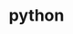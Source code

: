 ---
title: "python"
layout: cache
categories: [package, develop-2024-11-17]
meta: {"versions": ["3.10.14", "3.11.9", "3.12.5", "3.13.0", "3.8.13", "3.8.19", "3.9.19"], "compilers": ["apple-clang@=15.0.0", "cce@=15.0.1", "gcc@=10.2.1", "gcc@=10.3.0", "gcc@=11.1.0", "gcc@=11.4.0", "gcc@=12.3.0", "gcc@=12.4.0", "gcc@=13.2.0", "gcc@=7.3.1", "gcc@=7.5.0", "gcc@=9.4.0", "oneapi@=2024.1.0", "oneapi@=2024.2.1"], "oss": ["amzn2", "centos7", "rhel8", "sle_hpc15", "ubuntu18.04", "ubuntu20.04", "ubuntu22.04", "ubuntu24.04", "ventura"], "platforms": ["darwin", "linux"], "targets": ["aarch64", "neoverse_n1", "neoverse_v1", "neoverse_v2", "ppc64le", "x86_64_v3", "x86_64_v4", "zen4"], "stacks": ["aws-isc", "aws-isc-aarch64", "aws-pcluster-neoverse_v1", "aws-pcluster-x86_64_v4", "build_systems", "data-vis-sdk", "developer-tools-darwin", "developer-tools-manylinux2014", "e4s", "e4s-cray-rhel", "e4s-cray-sles", "e4s-neoverse-v2", "e4s-neoverse_v1", "e4s-oneapi", "e4s-power", "e4s-rocm-external", "ml-darwin-aarch64-mps", "ml-linux-aarch64-cpu", "ml-linux-aarch64-cuda", "ml-linux-x86_64-cpu", "ml-linux-x86_64-cuda", "ml-linux-x86_64-rocm", "radiuss", "radiuss-aws", "radiuss-aws-aarch64", "root", "tutorial"], "num_specs": 59, "num_specs_by_stack": {"developer-tools-darwin": 1, "root": 59, "ml-darwin-aarch64-mps": 3, "aws-isc-aarch64": 4, "radiuss-aws-aarch64": 2, "aws-pcluster-neoverse_v1": 2, "aws-pcluster-x86_64_v4": 4, "aws-isc": 2, "radiuss-aws": 1, "developer-tools-manylinux2014": 1, "e4s-cray-rhel": 2, "e4s-cray-sles": 1, "build_systems": 1, "radiuss": 3, "e4s-power": 4, "data-vis-sdk": 2, "e4s-neoverse_v1": 5, "e4s-neoverse-v2": 3, "tutorial": 4, "e4s-rocm-external": 2, "e4s": 7, "e4s-oneapi": 5, "ml-linux-aarch64-cpu": 3, "ml-linux-aarch64-cuda": 3, "ml-linux-x86_64-rocm": 3, "ml-linux-x86_64-cuda": 3, "ml-linux-x86_64-cpu": 3}}
spec_details: [{"hash": "md6muw257xnhwkshmsid6b4wfkb4qeqk", "compiler": "apple-clang@=15.0.0", "versions": ["3.11.9"], "os": "ventura", "platform": "darwin", "target": "aarch64", "variants": ["build_system=generic", "+bz2", "+crypt", "+ctypes", "+dbm", "~debug", "+libxml2", "+lzma", "~nis", "~optimizations", "patches=13fa8bf,b0615b2,ebdca64,f2fd060", "+pic", "+pyexpat", "+pythoncmd", "+readline", "+shared", "+sqlite3", "+ssl", "~tkinter", "+uuid", "+zlib"], "stacks": ["developer-tools-darwin", "root", "ml-darwin-aarch64-mps"], "size": "-", "tarball": "https://binaries.spack.io/develop-2024-11-17/build_cache/darwin-ventura-aarch64/apple-clang-15.0.0/python-3.11.9/darwin-ventura-aarch64-apple-clang-15.0.0-python-3.11.9-md6muw257xnhwkshmsid6b4wfkb4qeqk.spack"}, {"hash": "6xx3n4ho543nsi4rsfregdl7avcxiakv", "compiler": "apple-clang@=15.0.0", "versions": ["3.10.14"], "os": "ventura", "platform": "darwin", "target": "aarch64", "variants": ["build_system=generic", "+bz2", "+crypt", "+ctypes", "+dbm", "~debug", "+libxml2", "+lzma", "~nis", "~optimizations", "patches=0d98e93,7d40923,ebdca64,f2fd060", "+pic", "+pyexpat", "+pythoncmd", "+readline", "+shared", "+sqlite3", "+ssl", "~tkinter", "+uuid", "+zlib"], "stacks": ["root", "ml-darwin-aarch64-mps"], "size": "-", "tarball": "https://binaries.spack.io/develop-2024-11-17/build_cache/darwin-ventura-aarch64/apple-clang-15.0.0/python-3.10.14/darwin-ventura-aarch64-apple-clang-15.0.0-python-3.10.14-6xx3n4ho543nsi4rsfregdl7avcxiakv.spack"}, {"hash": "mezqbntg7tfitvzfiacspll7hp55etao", "compiler": "apple-clang@=15.0.0", "versions": ["3.13.0"], "os": "ventura", "platform": "darwin", "target": "aarch64", "variants": ["build_system=generic", "+bz2", "+ctypes", "+dbm", "~debug", "+libxml2", "+lzma", "~nis", "~optimizations", "+pic", "+pyexpat", "+pythoncmd", "+readline", "+shared", "+sqlite3", "+ssl", "~tkinter", "+uuid", "+zlib"], "stacks": ["root", "ml-darwin-aarch64-mps"], "size": "-", "tarball": "https://binaries.spack.io/develop-2024-11-17/build_cache/darwin-ventura-aarch64/apple-clang-15.0.0/python-3.13.0/darwin-ventura-aarch64-apple-clang-15.0.0-python-3.13.0-mezqbntg7tfitvzfiacspll7hp55etao.spack"}, {"hash": "lfcjn6dbqvf2we5szq7pgmc7lt3gm7g3", "compiler": "gcc@=7.3.1", "versions": ["3.13.0"], "os": "amzn2", "platform": "linux", "target": "aarch64", "variants": ["build_system=generic", "+bz2", "+ctypes", "+dbm", "~debug", "+libxml2", "+lzma", "~nis", "~optimizations", "+pic", "+pyexpat", "+pythoncmd", "+readline", "+shared", "+sqlite3", "+ssl", "~tkinter", "+uuid", "+zlib"], "stacks": ["root", "aws-isc-aarch64"], "size": "-", "tarball": "https://binaries.spack.io/develop-2024-11-17/build_cache/linux-amzn2-aarch64/gcc-7.3.1/python-3.13.0/linux-amzn2-aarch64-gcc-7.3.1-python-3.13.0-lfcjn6dbqvf2we5szq7pgmc7lt3gm7g3.spack"}, {"hash": "ke6t7jfxfrhm3eugjecw2ayf3bielldj", "compiler": "gcc@=7.3.1", "versions": ["3.11.9"], "os": "amzn2", "platform": "linux", "target": "aarch64", "variants": ["build_system=generic", "+bz2", "+crypt", "+ctypes", "+dbm", "~debug", "+libxml2", "+lzma", "~nis", "~optimizations", "patches=13fa8bf,b0615b2,ebdca64,f2fd060", "+pic", "+pyexpat", "+pythoncmd", "+readline", "+shared", "+sqlite3", "+ssl", "~tkinter", "+uuid", "+zlib"], "stacks": ["root", "aws-isc-aarch64"], "size": "-", "tarball": "https://binaries.spack.io/develop-2024-11-17/build_cache/linux-amzn2-aarch64/gcc-7.3.1/python-3.11.9/linux-amzn2-aarch64-gcc-7.3.1-python-3.11.9-ke6t7jfxfrhm3eugjecw2ayf3bielldj.spack"}, {"hash": "uhazakbs2oerbijsjwdi6w56cjzbhcfw", "compiler": "gcc@=7.3.1", "versions": ["3.13.0"], "os": "amzn2", "platform": "linux", "target": "aarch64", "variants": ["build_system=generic", "+bz2", "+ctypes", "+dbm", "~debug", "+libxml2", "+lzma", "~nis", "~optimizations", "+pic", "+pyexpat", "+pythoncmd", "+readline", "+shared", "+sqlite3", "+ssl", "~tkinter", "+uuid", "+zlib"], "stacks": ["radiuss-aws-aarch64", "root"], "size": "-", "tarball": "https://binaries.spack.io/develop-2024-11-17/build_cache/linux-amzn2-aarch64/gcc-7.3.1/python-3.13.0/linux-amzn2-aarch64-gcc-7.3.1-python-3.13.0-uhazakbs2oerbijsjwdi6w56cjzbhcfw.spack"}, {"hash": "btwxi7eaemvodq4likawxixxkrq3yvyg", "compiler": "gcc@=12.4.0", "versions": ["3.13.0"], "os": "amzn2", "platform": "linux", "target": "neoverse_n1", "variants": ["build_system=generic", "+bz2", "+ctypes", "+dbm", "~debug", "+libxml2", "+lzma", "~nis", "~optimizations", "+pic", "+pyexpat", "+pythoncmd", "+readline", "+shared", "+sqlite3", "+ssl", "~tkinter", "+uuid", "+zlib"], "stacks": ["aws-pcluster-neoverse_v1", "root"], "size": "-", "tarball": "https://binaries.spack.io/develop-2024-11-17/build_cache/linux-amzn2-neoverse_n1/gcc-12.4.0/python-3.13.0/linux-amzn2-neoverse_n1-gcc-12.4.0-python-3.13.0-btwxi7eaemvodq4likawxixxkrq3yvyg.spack"}, {"hash": "uflmtzxv2ipufk6twp34mg7k4iknvum3", "compiler": "gcc@=7.3.1", "versions": ["3.13.0"], "os": "amzn2", "platform": "linux", "target": "neoverse_n1", "variants": ["build_system=generic", "+bz2", "+ctypes", "+dbm", "~debug", "+libxml2", "+lzma", "~nis", "~optimizations", "+pic", "+pyexpat", "+pythoncmd", "+readline", "+shared", "+sqlite3", "+ssl", "~tkinter", "+uuid", "+zlib"], "stacks": ["root", "aws-isc-aarch64"], "size": "-", "tarball": "https://binaries.spack.io/develop-2024-11-17/build_cache/linux-amzn2-neoverse_n1/gcc-7.3.1/python-3.13.0/linux-amzn2-neoverse_n1-gcc-7.3.1-python-3.13.0-uflmtzxv2ipufk6twp34mg7k4iknvum3.spack"}, {"hash": "2afq7apt3tk2p7m5brx3w77rcilib3iw", "compiler": "gcc@=7.3.1", "versions": ["3.11.9"], "os": "amzn2", "platform": "linux", "target": "neoverse_n1", "variants": ["build_system=generic", "+bz2", "+crypt", "+ctypes", "+dbm", "~debug", "+libxml2", "+lzma", "~nis", "~optimizations", "patches=13fa8bf,b0615b2,ebdca64,f2fd060", "+pic", "+pyexpat", "+pythoncmd", "+readline", "+shared", "+sqlite3", "+ssl", "~tkinter", "+uuid", "+zlib"], "stacks": ["root", "aws-isc-aarch64"], "size": "-", "tarball": "https://binaries.spack.io/develop-2024-11-17/build_cache/linux-amzn2-neoverse_n1/gcc-7.3.1/python-3.11.9/linux-amzn2-neoverse_n1-gcc-7.3.1-python-3.11.9-2afq7apt3tk2p7m5brx3w77rcilib3iw.spack"}, {"hash": "du2obtnqxzj3jkka63xt3c2onexdau3j", "compiler": "gcc@=7.3.1", "versions": ["3.13.0"], "os": "amzn2", "platform": "linux", "target": "neoverse_n1", "variants": ["build_system=generic", "+bz2", "+ctypes", "+dbm", "~debug", "+libxml2", "+lzma", "~nis", "~optimizations", "+pic", "+pyexpat", "+pythoncmd", "+readline", "+shared", "+sqlite3", "+ssl", "~tkinter", "+uuid", "+zlib"], "stacks": ["radiuss-aws-aarch64", "root"], "size": "-", "tarball": "https://binaries.spack.io/develop-2024-11-17/build_cache/linux-amzn2-neoverse_n1/gcc-7.3.1/python-3.13.0/linux-amzn2-neoverse_n1-gcc-7.3.1-python-3.13.0-du2obtnqxzj3jkka63xt3c2onexdau3j.spack"}, {"hash": "az52qayjrhowifu2fejtbnelj77acpsm", "compiler": "gcc@=12.4.0", "versions": ["3.13.0"], "os": "amzn2", "platform": "linux", "target": "neoverse_v1", "variants": ["build_system=generic", "+bz2", "+ctypes", "+dbm", "~debug", "+libxml2", "+lzma", "~nis", "~optimizations", "+pic", "+pyexpat", "+pythoncmd", "+readline", "+shared", "+sqlite3", "+ssl", "~tkinter", "+uuid", "+zlib"], "stacks": ["aws-pcluster-neoverse_v1", "root"], "size": "-", "tarball": "https://binaries.spack.io/develop-2024-11-17/build_cache/linux-amzn2-neoverse_v1/gcc-12.4.0/python-3.13.0/linux-amzn2-neoverse_v1-gcc-12.4.0-python-3.13.0-az52qayjrhowifu2fejtbnelj77acpsm.spack"}, {"hash": "p3tafiovgugphz6m3fa57ux6msfrdrmf", "compiler": "gcc@=12.4.0", "versions": ["3.13.0"], "os": "amzn2", "platform": "linux", "target": "x86_64_v3", "variants": ["build_system=generic", "+bz2", "+ctypes", "+dbm", "~debug", "+libxml2", "+lzma", "~nis", "~optimizations", "+pic", "+pyexpat", "+pythoncmd", "+readline", "+shared", "+sqlite3", "+ssl", "~tkinter", "+uuid", "+zlib"], "stacks": ["aws-pcluster-x86_64_v4", "root"], "size": "-", "tarball": "https://binaries.spack.io/develop-2024-11-17/build_cache/linux-amzn2-x86_64_v3/gcc-12.4.0/python-3.13.0/linux-amzn2-x86_64_v3-gcc-12.4.0-python-3.13.0-p3tafiovgugphz6m3fa57ux6msfrdrmf.spack"}, {"hash": "xlgm5egxpds56cvfgl66rib5lxv2bebs", "compiler": "gcc@=7.3.1", "versions": ["3.13.0"], "os": "amzn2", "platform": "linux", "target": "x86_64_v3", "variants": ["build_system=generic", "+bz2", "+ctypes", "+dbm", "~debug", "+libxml2", "+lzma", "~nis", "~optimizations", "+pic", "+pyexpat", "+pythoncmd", "+readline", "+shared", "+sqlite3", "+ssl", "~tkinter", "+uuid", "+zlib"], "stacks": ["aws-isc", "root"], "size": "-", "tarball": "https://binaries.spack.io/develop-2024-11-17/build_cache/linux-amzn2-x86_64_v3/gcc-7.3.1/python-3.13.0/linux-amzn2-x86_64_v3-gcc-7.3.1-python-3.13.0-xlgm5egxpds56cvfgl66rib5lxv2bebs.spack"}, {"hash": "4fz7amipcl7r3jhg6ea2uqrwdwhra6vw", "compiler": "gcc@=7.3.1", "versions": ["3.11.9"], "os": "amzn2", "platform": "linux", "target": "x86_64_v3", "variants": ["build_system=generic", "+bz2", "+crypt", "+ctypes", "+dbm", "~debug", "+libxml2", "+lzma", "~nis", "~optimizations", "patches=13fa8bf,b0615b2,ebdca64,f2fd060", "+pic", "+pyexpat", "+pythoncmd", "+readline", "+shared", "+sqlite3", "+ssl", "~tkinter", "+uuid", "+zlib"], "stacks": ["aws-isc", "root"], "size": "-", "tarball": "https://binaries.spack.io/develop-2024-11-17/build_cache/linux-amzn2-x86_64_v3/gcc-7.3.1/python-3.11.9/linux-amzn2-x86_64_v3-gcc-7.3.1-python-3.11.9-4fz7amipcl7r3jhg6ea2uqrwdwhra6vw.spack"}, {"hash": "simj7ogbnd43alvvne4xsg7c65z3rtwo", "compiler": "gcc@=7.3.1", "versions": ["3.13.0"], "os": "amzn2", "platform": "linux", "target": "x86_64_v3", "variants": ["build_system=generic", "+bz2", "+ctypes", "+dbm", "~debug", "+libxml2", "+lzma", "~nis", "~optimizations", "+pic", "+pyexpat", "+pythoncmd", "+readline", "+shared", "+sqlite3", "+ssl", "~tkinter", "+uuid", "+zlib"], "stacks": ["radiuss-aws", "root"], "size": "-", "tarball": "https://binaries.spack.io/develop-2024-11-17/build_cache/linux-amzn2-x86_64_v3/gcc-7.3.1/python-3.13.0/linux-amzn2-x86_64_v3-gcc-7.3.1-python-3.13.0-simj7ogbnd43alvvne4xsg7c65z3rtwo.spack"}, {"hash": "znjar4z2or575m2ikfrpjxc6ujyliy2m", "compiler": "oneapi@=2024.1.0", "versions": ["3.13.0"], "os": "amzn2", "platform": "linux", "target": "x86_64_v3", "variants": ["build_system=generic", "+bz2", "+ctypes", "+dbm", "~debug", "+libxml2", "+lzma", "~nis", "~optimizations", "+pic", "+pyexpat", "+pythoncmd", "+readline", "+shared", "+sqlite3", "+ssl", "~tkinter", "+uuid", "+zlib"], "stacks": ["aws-pcluster-x86_64_v4", "root"], "size": "-", "tarball": "https://binaries.spack.io/develop-2024-11-17/build_cache/linux-amzn2-x86_64_v3/oneapi-2024.1.0/python-3.13.0/linux-amzn2-x86_64_v3-oneapi-2024.1.0-python-3.13.0-znjar4z2or575m2ikfrpjxc6ujyliy2m.spack"}, {"hash": "flppbltiec65gpf2ouunflloiyptweku", "compiler": "gcc@=12.4.0", "versions": ["3.13.0"], "os": "amzn2", "platform": "linux", "target": "x86_64_v4", "variants": ["build_system=generic", "+bz2", "+ctypes", "+dbm", "~debug", "+libxml2", "+lzma", "~nis", "~optimizations", "+pic", "+pyexpat", "+pythoncmd", "+readline", "+shared", "+sqlite3", "+ssl", "~tkinter", "+uuid", "+zlib"], "stacks": ["aws-pcluster-x86_64_v4", "root"], "size": "-", "tarball": "https://binaries.spack.io/develop-2024-11-17/build_cache/linux-amzn2-x86_64_v4/gcc-12.4.0/python-3.13.0/linux-amzn2-x86_64_v4-gcc-12.4.0-python-3.13.0-flppbltiec65gpf2ouunflloiyptweku.spack"}, {"hash": "3amrpyo6gw2wigk6y6vg5zqge7nskvzc", "compiler": "oneapi@=2024.1.0", "versions": ["3.13.0"], "os": "amzn2", "platform": "linux", "target": "x86_64_v4", "variants": ["build_system=generic", "+bz2", "+ctypes", "+dbm", "~debug", "+libxml2", "+lzma", "~nis", "~optimizations", "+pic", "+pyexpat", "+pythoncmd", "+readline", "+shared", "+sqlite3", "+ssl", "~tkinter", "+uuid", "+zlib"], "stacks": ["aws-pcluster-x86_64_v4", "root"], "size": "-", "tarball": "https://binaries.spack.io/develop-2024-11-17/build_cache/linux-amzn2-x86_64_v4/oneapi-2024.1.0/python-3.13.0/linux-amzn2-x86_64_v4-oneapi-2024.1.0-python-3.13.0-3amrpyo6gw2wigk6y6vg5zqge7nskvzc.spack"}, {"hash": "pqsbcl5grm3kdvgwiq6msrk2lzneeid4", "compiler": "gcc@=10.2.1", "versions": ["3.11.9"], "os": "centos7", "platform": "linux", "target": "x86_64_v3", "variants": ["build_system=generic", "+bz2", "+crypt", "+ctypes", "+dbm", "~debug", "+libxml2", "+lzma", "~nis", "~optimizations", "patches=13fa8bf,b0615b2,ebdca64,f2fd060", "+pic", "+pyexpat", "+pythoncmd", "+readline", "+shared", "+sqlite3", "+ssl", "~tkinter", "+uuid", "+zlib"], "stacks": ["root", "developer-tools-manylinux2014"], "size": "-", "tarball": "https://binaries.spack.io/develop-2024-11-17/build_cache/linux-centos7-x86_64_v3/gcc-10.2.1/python-3.11.9/linux-centos7-x86_64_v3-gcc-10.2.1-python-3.11.9-pqsbcl5grm3kdvgwiq6msrk2lzneeid4.spack"}, {"hash": "pg54r2viwx7igjhicaklxbofbhvgtdeg", "compiler": "cce@=15.0.1", "versions": ["3.8.13"], "os": "rhel8", "platform": "linux", "target": "zen4", "variants": ["build_system=generic", "+bz2", "+crypt", "+ctypes", "+dbm", "~debug", "+libxml2", "+lzma", "~nis", "~optimizations", "patches=0d98e93,4c24573,ebdca64,f2fd060", "+pic", "+pyexpat", "+pythoncmd", "+readline", "+shared", "+sqlite3", "+ssl", "~tkinter", "+uuid", "+zlib"], "stacks": ["e4s-cray-rhel", "root"], "size": "-", "tarball": "https://binaries.spack.io/develop-2024-11-17/build_cache/linux-rhel8-zen4/cce-15.0.1/python-3.8.13/linux-rhel8-zen4-cce-15.0.1-python-3.8.13-pg54r2viwx7igjhicaklxbofbhvgtdeg.spack"}, {"hash": "jkrry2wuledxvjuphowmuqsjffakm63y", "compiler": "cce@=15.0.1", "versions": ["3.11.9"], "os": "rhel8", "platform": "linux", "target": "zen4", "variants": ["build_system=generic", "+bz2", "+crypt", "+ctypes", "+dbm", "~debug", "+libxml2", "+lzma", "~nis", "~optimizations", "patches=13fa8bf,b0615b2,ebdca64,f2fd060", "+pic", "+pyexpat", "+pythoncmd", "+readline", "+shared", "+sqlite3", "+ssl", "~tkinter", "+uuid", "+zlib"], "stacks": ["e4s-cray-rhel", "root"], "size": "-", "tarball": "https://binaries.spack.io/develop-2024-11-17/build_cache/linux-rhel8-zen4/cce-15.0.1/python-3.11.9/linux-rhel8-zen4-cce-15.0.1-python-3.11.9-jkrry2wuledxvjuphowmuqsjffakm63y.spack"}, {"hash": "b3v7ih43gxtskacnb2ijil2roaitxixj", "compiler": "gcc@=10.3.0", "versions": ["3.8.13"], "os": "sle_hpc15", "platform": "linux", "target": "x86_64_v4", "variants": ["build_system=generic", "+bz2", "+crypt", "+ctypes", "+dbm", "~debug", "+libxml2", "+lzma", "~nis", "~optimizations", "patches=0d98e93,4c24573,ebdca64,f2fd060", "+pic", "+pyexpat", "+pythoncmd", "+readline", "+shared", "+sqlite3", "+ssl", "~tkinter", "+uuid", "+zlib"], "stacks": ["root", "e4s-cray-sles"], "size": "-", "tarball": "https://binaries.spack.io/develop-2024-11-17/build_cache/linux-sle_hpc15-x86_64_v4/gcc-10.3.0/python-3.8.13/linux-sle_hpc15-x86_64_v4-gcc-10.3.0-python-3.8.13-b3v7ih43gxtskacnb2ijil2roaitxixj.spack"}, {"hash": "wo2jxaszsbdbghx63tdsgqgjlhimirdi", "compiler": "gcc@=7.5.0", "versions": ["3.13.0"], "os": "ubuntu18.04", "platform": "linux", "target": "x86_64_v3", "variants": ["build_system=generic", "+bz2", "+ctypes", "+dbm", "~debug", "+libxml2", "+lzma", "~nis", "~optimizations", "+pic", "+pyexpat", "+pythoncmd", "+readline", "+shared", "+sqlite3", "+ssl", "~tkinter", "+uuid", "+zlib"], "stacks": ["build_systems", "root", "radiuss"], "size": "-", "tarball": "https://binaries.spack.io/develop-2024-11-17/build_cache/linux-ubuntu18.04-x86_64_v3/gcc-7.5.0/python-3.13.0/linux-ubuntu18.04-x86_64_v3-gcc-7.5.0-python-3.13.0-wo2jxaszsbdbghx63tdsgqgjlhimirdi.spack"}, {"hash": "tb6xwcgiom73ntwsj5by7vn7bdgzhxnl", "compiler": "gcc@=7.5.0", "versions": ["3.13.0"], "os": "ubuntu18.04", "platform": "linux", "target": "x86_64_v3", "variants": ["build_system=generic", "+bz2", "+ctypes", "+dbm", "~debug", "+libxml2", "+lzma", "~nis", "~optimizations", "+pic", "+pyexpat", "+pythoncmd", "+readline", "+shared", "+sqlite3", "+ssl", "~tkinter", "+uuid", "+zlib"], "stacks": ["root", "radiuss"], "size": "-", "tarball": "https://binaries.spack.io/develop-2024-11-17/build_cache/linux-ubuntu18.04-x86_64_v3/gcc-7.5.0/python-3.13.0/linux-ubuntu18.04-x86_64_v3-gcc-7.5.0-python-3.13.0-tb6xwcgiom73ntwsj5by7vn7bdgzhxnl.spack"}, {"hash": "cahjizovolccv2qjh6ja7qf7ivitzg24", "compiler": "gcc@=7.5.0", "versions": ["3.11.9"], "os": "ubuntu18.04", "platform": "linux", "target": "x86_64_v3", "variants": ["build_system=generic", "+bz2", "+crypt", "+ctypes", "+dbm", "~debug", "+libxml2", "+lzma", "~nis", "~optimizations", "patches=13fa8bf,b0615b2,ebdca64,f2fd060", "+pic", "+pyexpat", "+pythoncmd", "+readline", "+shared", "+sqlite3", "+ssl", "~tkinter", "+uuid", "+zlib"], "stacks": ["root", "radiuss"], "size": "-", "tarball": "https://binaries.spack.io/develop-2024-11-17/build_cache/linux-ubuntu18.04-x86_64_v3/gcc-7.5.0/python-3.11.9/linux-ubuntu18.04-x86_64_v3-gcc-7.5.0-python-3.11.9-cahjizovolccv2qjh6ja7qf7ivitzg24.spack"}, {"hash": "y2p6fgycrrdn3bcnfpvl5xslwmqjbllp", "compiler": "gcc@=9.4.0", "versions": ["3.13.0"], "os": "ubuntu20.04", "platform": "linux", "target": "ppc64le", "variants": ["build_system=generic", "+bz2", "+ctypes", "+dbm", "~debug", "+libxml2", "+lzma", "~nis", "~optimizations", "+pic", "+pyexpat", "+pythoncmd", "+readline", "+shared", "+sqlite3", "+ssl", "~tkinter", "+uuid", "+zlib"], "stacks": ["e4s-power", "root"], "size": "-", "tarball": "https://binaries.spack.io/develop-2024-11-17/build_cache/linux-ubuntu20.04-ppc64le/gcc-9.4.0/python-3.13.0/linux-ubuntu20.04-ppc64le-gcc-9.4.0-python-3.13.0-y2p6fgycrrdn3bcnfpvl5xslwmqjbllp.spack"}, {"hash": "6ogdl3bpjy26uminsm5ridggugjiqjyg", "compiler": "gcc@=9.4.0", "versions": ["3.11.9"], "os": "ubuntu20.04", "platform": "linux", "target": "ppc64le", "variants": ["build_system=generic", "+bz2", "+crypt", "+ctypes", "+dbm", "~debug", "+libxml2", "+lzma", "~nis", "~optimizations", "patches=13fa8bf,b0615b2,ebdca64,f2fd060", "+pic", "+pyexpat", "+pythoncmd", "+readline", "+shared", "+sqlite3", "+ssl", "~tkinter", "+uuid", "+zlib"], "stacks": ["e4s-power", "root"], "size": "-", "tarball": "https://binaries.spack.io/develop-2024-11-17/build_cache/linux-ubuntu20.04-ppc64le/gcc-9.4.0/python-3.11.9/linux-ubuntu20.04-ppc64le-gcc-9.4.0-python-3.11.9-6ogdl3bpjy26uminsm5ridggugjiqjyg.spack"}, {"hash": "46negh346ahzjpy2xb6keh3h7sapzcqn", "compiler": "gcc@=9.4.0", "versions": ["3.12.5"], "os": "ubuntu20.04", "platform": "linux", "target": "ppc64le", "variants": ["build_system=generic", "+bz2", "+crypt", "+ctypes", "+dbm", "~debug", "+libxml2", "+lzma", "~nis", "~optimizations", "+pic", "+pyexpat", "+pythoncmd", "+readline", "+shared", "+sqlite3", "+ssl", "~tkinter", "+uuid", "+zlib"], "stacks": ["e4s-power", "root"], "size": "-", "tarball": "https://binaries.spack.io/develop-2024-11-17/build_cache/linux-ubuntu20.04-ppc64le/gcc-9.4.0/python-3.12.5/linux-ubuntu20.04-ppc64le-gcc-9.4.0-python-3.12.5-46negh346ahzjpy2xb6keh3h7sapzcqn.spack"}, {"hash": "wi5aatz77stjlbujbisbvexeiyftp5bn", "compiler": "gcc@=9.4.0", "versions": ["3.13.0"], "os": "ubuntu20.04", "platform": "linux", "target": "ppc64le", "variants": ["build_system=generic", "+bz2", "+ctypes", "+dbm", "~debug", "+libxml2", "+lzma", "~nis", "~optimizations", "+pic", "+pyexpat", "+pythoncmd", "+readline", "+shared", "+sqlite3", "+ssl", "~tkinter", "+uuid", "+zlib"], "stacks": ["e4s-power", "root"], "size": "-", "tarball": "https://binaries.spack.io/develop-2024-11-17/build_cache/linux-ubuntu20.04-ppc64le/gcc-9.4.0/python-3.13.0/linux-ubuntu20.04-ppc64le-gcc-9.4.0-python-3.13.0-wi5aatz77stjlbujbisbvexeiyftp5bn.spack"}, {"hash": "x5cfucx5he5yvji2yoftklkadzkwdxjh", "compiler": "gcc@=11.1.0", "versions": ["3.11.9"], "os": "ubuntu20.04", "platform": "linux", "target": "x86_64_v3", "variants": ["build_system=generic", "+bz2", "+crypt", "+ctypes", "+dbm", "~debug", "+libxml2", "+lzma", "~nis", "~optimizations", "patches=13fa8bf,b0615b2,ebdca64,f2fd060", "+pic", "+pyexpat", "+pythoncmd", "+readline", "+shared", "+sqlite3", "+ssl", "~tkinter", "+uuid", "+zlib"], "stacks": ["data-vis-sdk", "root"], "size": "-", "tarball": "https://binaries.spack.io/develop-2024-11-17/build_cache/linux-ubuntu20.04-x86_64_v3/gcc-11.1.0/python-3.11.9/linux-ubuntu20.04-x86_64_v3-gcc-11.1.0-python-3.11.9-x5cfucx5he5yvji2yoftklkadzkwdxjh.spack"}, {"hash": "ki2amku77spx2xl2hozpxefnotjrxyof", "compiler": "gcc@=11.1.0", "versions": ["3.8.19"], "os": "ubuntu20.04", "platform": "linux", "target": "x86_64_v3", "variants": ["build_system=generic", "+bz2", "+crypt", "+ctypes", "+dbm", "~debug", "+libxml2", "+lzma", "~nis", "~optimizations", "patches=0d98e93,4c24573,ebdca64,f2fd060", "+pic", "+pyexpat", "+pythoncmd", "+readline", "+shared", "+sqlite3", "+ssl", "~tkinter", "+uuid", "+zlib"], "stacks": ["data-vis-sdk", "root"], "size": "-", "tarball": "https://binaries.spack.io/develop-2024-11-17/build_cache/linux-ubuntu20.04-x86_64_v3/gcc-11.1.0/python-3.8.19/linux-ubuntu20.04-x86_64_v3-gcc-11.1.0-python-3.8.19-ki2amku77spx2xl2hozpxefnotjrxyof.spack"}, {"hash": "xyuskcgtkuicwzn2mfagpxyydtophkur", "compiler": "gcc@=11.4.0", "versions": ["3.13.0"], "os": "ubuntu22.04", "platform": "linux", "target": "neoverse_v1", "variants": ["build_system=generic", "+bz2", "+ctypes", "+dbm", "~debug", "+libxml2", "+lzma", "~nis", "~optimizations", "+pic", "+pyexpat", "+pythoncmd", "+readline", "+shared", "+sqlite3", "+ssl", "~tkinter", "+uuid", "+zlib"], "stacks": ["root", "e4s-neoverse_v1"], "size": "-", "tarball": "https://binaries.spack.io/develop-2024-11-17/build_cache/linux-ubuntu22.04-neoverse_v1/gcc-11.4.0/python-3.13.0/linux-ubuntu22.04-neoverse_v1-gcc-11.4.0-python-3.13.0-xyuskcgtkuicwzn2mfagpxyydtophkur.spack"}, {"hash": "ve6n7evdsb3l5whux5g4wm3slavdud6w", "compiler": "gcc@=11.4.0", "versions": ["3.11.9"], "os": "ubuntu22.04", "platform": "linux", "target": "neoverse_v1", "variants": ["build_system=generic", "+bz2", "+crypt", "+ctypes", "+dbm", "~debug", "+libxml2", "+lzma", "~nis", "~optimizations", "patches=13fa8bf,b0615b2,ebdca64,f2fd060", "+pic", "+pyexpat", "+pythoncmd", "+readline", "+shared", "+sqlite3", "+ssl", "~tkinter", "+uuid", "+zlib"], "stacks": ["root", "e4s-neoverse_v1"], "size": "-", "tarball": "https://binaries.spack.io/develop-2024-11-17/build_cache/linux-ubuntu22.04-neoverse_v1/gcc-11.4.0/python-3.11.9/linux-ubuntu22.04-neoverse_v1-gcc-11.4.0-python-3.11.9-ve6n7evdsb3l5whux5g4wm3slavdud6w.spack"}, {"hash": "huqhwa6heexdsdu5quqsjqeyjy5kyzkk", "compiler": "gcc@=11.4.0", "versions": ["3.11.9"], "os": "ubuntu22.04", "platform": "linux", "target": "neoverse_v1", "variants": ["build_system=generic", "+bz2", "+crypt", "+ctypes", "+dbm", "~debug", "+libxml2", "+lzma", "~nis", "~optimizations", "patches=13fa8bf,b0615b2,ebdca64,f2fd060", "+pic", "+pyexpat", "+pythoncmd", "+readline", "+shared", "+sqlite3", "+ssl", "~tkinter", "+uuid", "+zlib"], "stacks": ["root", "e4s-neoverse_v1"], "size": "-", "tarball": "https://binaries.spack.io/develop-2024-11-17/build_cache/linux-ubuntu22.04-neoverse_v1/gcc-11.4.0/python-3.11.9/linux-ubuntu22.04-neoverse_v1-gcc-11.4.0-python-3.11.9-huqhwa6heexdsdu5quqsjqeyjy5kyzkk.spack"}, {"hash": "le7dxw7ustz7fvtgt2xhkaqgovgevnwb", "compiler": "gcc@=11.4.0", "versions": ["3.12.5"], "os": "ubuntu22.04", "platform": "linux", "target": "neoverse_v1", "variants": ["build_system=generic", "+bz2", "+crypt", "+ctypes", "+dbm", "~debug", "+libxml2", "+lzma", "~nis", "~optimizations", "+pic", "+pyexpat", "+pythoncmd", "+readline", "+shared", "+sqlite3", "+ssl", "~tkinter", "+uuid", "+zlib"], "stacks": ["root", "e4s-neoverse_v1"], "size": "-", "tarball": "https://binaries.spack.io/develop-2024-11-17/build_cache/linux-ubuntu22.04-neoverse_v1/gcc-11.4.0/python-3.12.5/linux-ubuntu22.04-neoverse_v1-gcc-11.4.0-python-3.12.5-le7dxw7ustz7fvtgt2xhkaqgovgevnwb.spack"}, {"hash": "glahh4ssizm2ymlnxoyc77bzbuqtd7hc", "compiler": "gcc@=11.4.0", "versions": ["3.13.0"], "os": "ubuntu22.04", "platform": "linux", "target": "neoverse_v1", "variants": ["build_system=generic", "+bz2", "+ctypes", "+dbm", "~debug", "+libxml2", "+lzma", "~nis", "~optimizations", "+pic", "+pyexpat", "+pythoncmd", "+readline", "+shared", "+sqlite3", "+ssl", "~tkinter", "+uuid", "+zlib"], "stacks": ["root", "e4s-neoverse_v1"], "size": "-", "tarball": "https://binaries.spack.io/develop-2024-11-17/build_cache/linux-ubuntu22.04-neoverse_v1/gcc-11.4.0/python-3.13.0/linux-ubuntu22.04-neoverse_v1-gcc-11.4.0-python-3.13.0-glahh4ssizm2ymlnxoyc77bzbuqtd7hc.spack"}, {"hash": "g6g63fzg7u767j4iar6osluic3yrwcoi", "compiler": "gcc@=11.4.0", "versions": ["3.13.0"], "os": "ubuntu22.04", "platform": "linux", "target": "neoverse_v2", "variants": ["build_system=generic", "+bz2", "+ctypes", "+dbm", "~debug", "+libxml2", "+lzma", "~nis", "~optimizations", "+pic", "+pyexpat", "+pythoncmd", "+readline", "+shared", "+sqlite3", "+ssl", "~tkinter", "+uuid", "+zlib"], "stacks": ["root", "e4s-neoverse-v2"], "size": "-", "tarball": "https://binaries.spack.io/develop-2024-11-17/build_cache/linux-ubuntu22.04-neoverse_v2/gcc-11.4.0/python-3.13.0/linux-ubuntu22.04-neoverse_v2-gcc-11.4.0-python-3.13.0-g6g63fzg7u767j4iar6osluic3yrwcoi.spack"}, {"hash": "fbnugrp3zlqu4wn7v3ngtenfak5qsfx6", "compiler": "gcc@=11.4.0", "versions": ["3.11.9"], "os": "ubuntu22.04", "platform": "linux", "target": "neoverse_v2", "variants": ["build_system=generic", "+bz2", "+crypt", "+ctypes", "+dbm", "~debug", "+libxml2", "+lzma", "~nis", "~optimizations", "patches=13fa8bf,b0615b2,ebdca64,f2fd060", "+pic", "+pyexpat", "+pythoncmd", "+readline", "+shared", "+sqlite3", "+ssl", "~tkinter", "+uuid", "+zlib"], "stacks": ["root", "e4s-neoverse-v2"], "size": "-", "tarball": "https://binaries.spack.io/develop-2024-11-17/build_cache/linux-ubuntu22.04-neoverse_v2/gcc-11.4.0/python-3.11.9/linux-ubuntu22.04-neoverse_v2-gcc-11.4.0-python-3.11.9-fbnugrp3zlqu4wn7v3ngtenfak5qsfx6.spack"}, {"hash": "7eef6jwo2j2czg4s3zfku5hmeg64qexd", "compiler": "gcc@=11.4.0", "versions": ["3.13.0"], "os": "ubuntu22.04", "platform": "linux", "target": "neoverse_v2", "variants": ["build_system=generic", "+bz2", "+ctypes", "+dbm", "~debug", "+libxml2", "+lzma", "~nis", "~optimizations", "+pic", "+pyexpat", "+pythoncmd", "+readline", "+shared", "+sqlite3", "+ssl", "~tkinter", "+uuid", "+zlib"], "stacks": ["root", "e4s-neoverse-v2"], "size": "-", "tarball": "https://binaries.spack.io/develop-2024-11-17/build_cache/linux-ubuntu22.04-neoverse_v2/gcc-11.4.0/python-3.13.0/linux-ubuntu22.04-neoverse_v2-gcc-11.4.0-python-3.13.0-7eef6jwo2j2czg4s3zfku5hmeg64qexd.spack"}, {"hash": "a2lbnmm6c2ikt6qt7g4otrdlb33h3u7c", "compiler": "gcc@=11.4.0", "versions": ["3.13.0"], "os": "ubuntu22.04", "platform": "linux", "target": "x86_64_v3", "variants": ["build_system=generic", "+bz2", "+ctypes", "+dbm", "~debug", "+libxml2", "+lzma", "~nis", "~optimizations", "+pic", "+pyexpat", "+pythoncmd", "+readline", "+shared", "+sqlite3", "+ssl", "~tkinter", "+uuid", "+zlib"], "stacks": ["tutorial", "e4s-rocm-external", "root", "e4s"], "size": "-", "tarball": "https://binaries.spack.io/develop-2024-11-17/build_cache/linux-ubuntu22.04-x86_64_v3/gcc-11.4.0/python-3.13.0/linux-ubuntu22.04-x86_64_v3-gcc-11.4.0-python-3.13.0-a2lbnmm6c2ikt6qt7g4otrdlb33h3u7c.spack"}, {"hash": "sa6gnlepfdqxrr23bfgfyzvp7lstmnjy", "compiler": "gcc@=11.4.0", "versions": ["3.11.9"], "os": "ubuntu22.04", "platform": "linux", "target": "x86_64_v3", "variants": ["build_system=generic", "+bz2", "+crypt", "+ctypes", "+dbm", "~debug", "+libxml2", "+lzma", "~nis", "~optimizations", "patches=13fa8bf,b0615b2,ebdca64,f2fd060", "+pic", "+pyexpat", "+pythoncmd", "+readline", "+shared", "+sqlite3", "+ssl", "~tkinter", "+uuid", "+zlib"], "stacks": ["tutorial", "e4s-rocm-external", "root", "e4s"], "size": "-", "tarball": "https://binaries.spack.io/develop-2024-11-17/build_cache/linux-ubuntu22.04-x86_64_v3/gcc-11.4.0/python-3.11.9/linux-ubuntu22.04-x86_64_v3-gcc-11.4.0-python-3.11.9-sa6gnlepfdqxrr23bfgfyzvp7lstmnjy.spack"}, {"hash": "arqomlb7pqmq3el3tj3y7gp5sxbxi7u2", "compiler": "gcc@=11.4.0", "versions": ["3.8.19"], "os": "ubuntu22.04", "platform": "linux", "target": "x86_64_v3", "variants": ["build_system=generic", "+bz2", "+crypt", "+ctypes", "+dbm", "~debug", "+libxml2", "+lzma", "~nis", "~optimizations", "patches=0d98e93,4c24573,ebdca64,f2fd060", "+pic", "+pyexpat", "+pythoncmd", "+readline", "+shared", "+sqlite3", "+ssl", "~tkinter", "+uuid", "+zlib"], "stacks": ["root", "e4s"], "size": "-", "tarball": "https://binaries.spack.io/develop-2024-11-17/build_cache/linux-ubuntu22.04-x86_64_v3/gcc-11.4.0/python-3.8.19/linux-ubuntu22.04-x86_64_v3-gcc-11.4.0-python-3.8.19-arqomlb7pqmq3el3tj3y7gp5sxbxi7u2.spack"}, {"hash": "rq7fr3vrq6oh4w44bvkpjxfuq4i6ctj5", "compiler": "gcc@=11.4.0", "versions": ["3.12.5"], "os": "ubuntu22.04", "platform": "linux", "target": "x86_64_v3", "variants": ["build_system=generic", "+bz2", "+crypt", "+ctypes", "+dbm", "~debug", "+libxml2", "+lzma", "~nis", "~optimizations", "+pic", "+pyexpat", "+pythoncmd", "+readline", "+shared", "+sqlite3", "+ssl", "~tkinter", "+uuid", "+zlib"], "stacks": ["root", "e4s"], "size": "-", "tarball": "https://binaries.spack.io/develop-2024-11-17/build_cache/linux-ubuntu22.04-x86_64_v3/gcc-11.4.0/python-3.12.5/linux-ubuntu22.04-x86_64_v3-gcc-11.4.0-python-3.12.5-rq7fr3vrq6oh4w44bvkpjxfuq4i6ctj5.spack"}, {"hash": "2vuvfxaqq5vvkw2r6ipap5ksrfc2qvbf", "compiler": "gcc@=11.4.0", "versions": ["3.13.0"], "os": "ubuntu22.04", "platform": "linux", "target": "x86_64_v3", "variants": ["build_system=generic", "+bz2", "+ctypes", "+dbm", "~debug", "+libxml2", "+lzma", "~nis", "~optimizations", "+pic", "+pyexpat", "+pythoncmd", "+readline", "+shared", "+sqlite3", "+ssl", "~tkinter", "+uuid", "+zlib"], "stacks": ["root", "e4s"], "size": "-", "tarball": "https://binaries.spack.io/develop-2024-11-17/build_cache/linux-ubuntu22.04-x86_64_v3/gcc-11.4.0/python-3.13.0/linux-ubuntu22.04-x86_64_v3-gcc-11.4.0-python-3.13.0-2vuvfxaqq5vvkw2r6ipap5ksrfc2qvbf.spack"}, {"hash": "p74j5ixf2eraf5dpuet4xtm3e4ihqwxb", "compiler": "gcc@=11.4.0", "versions": ["3.11.9"], "os": "ubuntu22.04", "platform": "linux", "target": "x86_64_v3", "variants": ["build_system=generic", "+bz2", "+crypt", "+ctypes", "+dbm", "~debug", "+libxml2", "+lzma", "~nis", "~optimizations", "patches=13fa8bf,b0615b2,ebdca64,f2fd060", "+pic", "+pyexpat", "+pythoncmd", "+readline", "+shared", "+sqlite3", "+ssl", "~tkinter", "+uuid", "+zlib"], "stacks": ["root", "e4s"], "size": "-", "tarball": "https://binaries.spack.io/develop-2024-11-17/build_cache/linux-ubuntu22.04-x86_64_v3/gcc-11.4.0/python-3.11.9/linux-ubuntu22.04-x86_64_v3-gcc-11.4.0-python-3.11.9-p74j5ixf2eraf5dpuet4xtm3e4ihqwxb.spack"}, {"hash": "ebkpib3g2rjtxvssbplyy2ibloipn4w6", "compiler": "oneapi@=2024.2.1", "versions": ["3.11.9"], "os": "ubuntu22.04", "platform": "linux", "target": "x86_64_v3", "variants": ["build_system=generic", "+bz2", "+crypt", "+ctypes", "+dbm", "~debug", "+libxml2", "+lzma", "~nis", "~optimizations", "patches=13fa8bf,b0615b2,ebdca64,f2fd060", "+pic", "+pyexpat", "+pythoncmd", "+readline", "+shared", "+sqlite3", "+ssl", "~tkinter", "+uuid", "+zlib"], "stacks": ["root", "e4s-oneapi"], "size": "-", "tarball": "https://binaries.spack.io/develop-2024-11-17/build_cache/linux-ubuntu22.04-x86_64_v3/oneapi-2024.2.1/python-3.11.9/linux-ubuntu22.04-x86_64_v3-oneapi-2024.2.1-python-3.11.9-ebkpib3g2rjtxvssbplyy2ibloipn4w6.spack"}, {"hash": "rnvgum6jxd4kfhuntyidtllyzk3ybcbr", "compiler": "oneapi@=2024.2.1", "versions": ["3.11.9"], "os": "ubuntu22.04", "platform": "linux", "target": "x86_64_v3", "variants": ["build_system=generic", "+bz2", "+crypt", "+ctypes", "+dbm", "~debug", "+libxml2", "+lzma", "~nis", "~optimizations", "patches=13fa8bf,b0615b2,ebdca64,f2fd060", "+pic", "+pyexpat", "+pythoncmd", "+readline", "+shared", "+sqlite3", "+ssl", "~tkinter", "+uuid", "+zlib"], "stacks": ["root", "e4s-oneapi"], "size": "-", "tarball": "https://binaries.spack.io/develop-2024-11-17/build_cache/linux-ubuntu22.04-x86_64_v3/oneapi-2024.2.1/python-3.11.9/linux-ubuntu22.04-x86_64_v3-oneapi-2024.2.1-python-3.11.9-rnvgum6jxd4kfhuntyidtllyzk3ybcbr.spack"}, {"hash": "tjiircz66qmpvetmd2ewnpvwmnttnnmz", "compiler": "gcc@=11.4.0", "versions": ["3.9.19"], "os": "ubuntu22.04", "platform": "linux", "target": "x86_64_v3", "variants": ["build_system=generic", "+bz2", "+crypt", "+ctypes", "+dbm", "~debug", "+libxml2", "+lzma", "~nis", "~optimizations", "patches=0d98e93,4c24573,ebdca64,f2fd060", "+pic", "+pyexpat", "+pythoncmd", "+readline", "+shared", "+sqlite3", "+ssl", "~tkinter", "+uuid", "+zlib"], "stacks": ["root", "e4s"], "size": "-", "tarball": "https://binaries.spack.io/develop-2024-11-17/build_cache/linux-ubuntu22.04-x86_64_v3/gcc-11.4.0/python-3.9.19/linux-ubuntu22.04-x86_64_v3-gcc-11.4.0-python-3.9.19-tjiircz66qmpvetmd2ewnpvwmnttnnmz.spack"}, {"hash": "enlmy46etimoipvwiyf7jwyusvnd6wak", "compiler": "oneapi@=2024.2.1", "versions": ["3.13.0"], "os": "ubuntu22.04", "platform": "linux", "target": "x86_64_v3", "variants": ["build_system=generic", "+bz2", "+ctypes", "+dbm", "~debug", "+libxml2", "+lzma", "~nis", "~optimizations", "+pic", "+pyexpat", "+pythoncmd", "+readline", "+shared", "+sqlite3", "+ssl", "~tkinter", "+uuid", "+zlib"], "stacks": ["root", "e4s-oneapi"], "size": "-", "tarball": "https://binaries.spack.io/develop-2024-11-17/build_cache/linux-ubuntu22.04-x86_64_v3/oneapi-2024.2.1/python-3.13.0/linux-ubuntu22.04-x86_64_v3-oneapi-2024.2.1-python-3.13.0-enlmy46etimoipvwiyf7jwyusvnd6wak.spack"}, {"hash": "64clflgvyjgo3f4kvnmpmpte346qg66e", "compiler": "gcc@=12.3.0", "versions": ["3.13.0"], "os": "ubuntu22.04", "platform": "linux", "target": "x86_64_v3", "variants": ["build_system=generic", "+bz2", "+ctypes", "+dbm", "~debug", "+libxml2", "+lzma", "~nis", "~optimizations", "+pic", "+pyexpat", "+pythoncmd", "+readline", "+shared", "+sqlite3", "+ssl", "~tkinter", "+uuid", "+zlib"], "stacks": ["tutorial", "root"], "size": "-", "tarball": "https://binaries.spack.io/develop-2024-11-17/build_cache/linux-ubuntu22.04-x86_64_v3/gcc-12.3.0/python-3.13.0/linux-ubuntu22.04-x86_64_v3-gcc-12.3.0-python-3.13.0-64clflgvyjgo3f4kvnmpmpte346qg66e.spack"}, {"hash": "distellabkjj6asg6aacg44kqypjwqms", "compiler": "gcc@=12.3.0", "versions": ["3.11.9"], "os": "ubuntu22.04", "platform": "linux", "target": "x86_64_v3", "variants": ["build_system=generic", "+bz2", "+crypt", "+ctypes", "+dbm", "~debug", "+libxml2", "+lzma", "~nis", "~optimizations", "patches=13fa8bf,b0615b2,ebdca64,f2fd060", "+pic", "+pyexpat", "+pythoncmd", "+readline", "+shared", "+sqlite3", "+ssl", "~tkinter", "+uuid", "+zlib"], "stacks": ["tutorial", "root"], "size": "-", "tarball": "https://binaries.spack.io/develop-2024-11-17/build_cache/linux-ubuntu22.04-x86_64_v3/gcc-12.3.0/python-3.11.9/linux-ubuntu22.04-x86_64_v3-gcc-12.3.0-python-3.11.9-distellabkjj6asg6aacg44kqypjwqms.spack"}, {"hash": "4r726bwlm23kqkufbzc2bkl5ga2uplwr", "compiler": "oneapi@=2024.2.1", "versions": ["3.12.5"], "os": "ubuntu22.04", "platform": "linux", "target": "x86_64_v3", "variants": ["build_system=generic", "+bz2", "+crypt", "+ctypes", "+dbm", "~debug", "+libxml2", "+lzma", "~nis", "~optimizations", "+pic", "+pyexpat", "+pythoncmd", "+readline", "+shared", "+sqlite3", "+ssl", "~tkinter", "+uuid", "+zlib"], "stacks": ["root", "e4s-oneapi"], "size": "-", "tarball": "https://binaries.spack.io/develop-2024-11-17/build_cache/linux-ubuntu22.04-x86_64_v3/oneapi-2024.2.1/python-3.12.5/linux-ubuntu22.04-x86_64_v3-oneapi-2024.2.1-python-3.12.5-4r726bwlm23kqkufbzc2bkl5ga2uplwr.spack"}, {"hash": "aes7fvu57rymiq24s23r7c6sgeoghb72", "compiler": "oneapi@=2024.2.1", "versions": ["3.13.0"], "os": "ubuntu22.04", "platform": "linux", "target": "x86_64_v3", "variants": ["build_system=generic", "+bz2", "+ctypes", "+dbm", "~debug", "+libxml2", "+lzma", "~nis", "~optimizations", "+pic", "+pyexpat", "+pythoncmd", "+readline", "+shared", "+sqlite3", "+ssl", "~tkinter", "+uuid", "+zlib"], "stacks": ["root", "e4s-oneapi"], "size": "-", "tarball": "https://binaries.spack.io/develop-2024-11-17/build_cache/linux-ubuntu22.04-x86_64_v3/oneapi-2024.2.1/python-3.13.0/linux-ubuntu22.04-x86_64_v3-oneapi-2024.2.1-python-3.13.0-aes7fvu57rymiq24s23r7c6sgeoghb72.spack"}, {"hash": "2ziis2svpubzve3bpufal25457agkfpm", "compiler": "gcc@=13.2.0", "versions": ["3.11.9"], "os": "ubuntu24.04", "platform": "linux", "target": "aarch64", "variants": ["build_system=generic", "+bz2", "+crypt", "+ctypes", "+dbm", "~debug", "+libxml2", "+lzma", "~nis", "~optimizations", "patches=13fa8bf,b0615b2,ebdca64,f2fd060", "+pic", "+pyexpat", "+pythoncmd", "+readline", "+shared", "+sqlite3", "+ssl", "~tkinter", "+uuid", "+zlib"], "stacks": ["root", "ml-linux-aarch64-cpu", "ml-linux-aarch64-cuda"], "size": "-", "tarball": "https://binaries.spack.io/develop-2024-11-17/build_cache/linux-ubuntu24.04-aarch64/gcc-13.2.0/python-3.11.9/linux-ubuntu24.04-aarch64-gcc-13.2.0-python-3.11.9-2ziis2svpubzve3bpufal25457agkfpm.spack"}, {"hash": "772pald525nk3bqo6czo4qbgbvvl7tzy", "compiler": "gcc@=13.2.0", "versions": ["3.13.0"], "os": "ubuntu24.04", "platform": "linux", "target": "aarch64", "variants": ["build_system=generic", "+bz2", "+ctypes", "+dbm", "~debug", "+libxml2", "+lzma", "~nis", "~optimizations", "+pic", "+pyexpat", "+pythoncmd", "+readline", "+shared", "+sqlite3", "+ssl", "~tkinter", "+uuid", "+zlib"], "stacks": ["root", "ml-linux-aarch64-cpu", "ml-linux-aarch64-cuda"], "size": "-", "tarball": "https://binaries.spack.io/develop-2024-11-17/build_cache/linux-ubuntu24.04-aarch64/gcc-13.2.0/python-3.13.0/linux-ubuntu24.04-aarch64-gcc-13.2.0-python-3.13.0-772pald525nk3bqo6czo4qbgbvvl7tzy.spack"}, {"hash": "454gt3vb6a4sxh6th2q3pb7oxvpuodfl", "compiler": "gcc@=13.2.0", "versions": ["3.10.14"], "os": "ubuntu24.04", "platform": "linux", "target": "aarch64", "variants": ["build_system=generic", "+bz2", "+crypt", "+ctypes", "+dbm", "~debug", "+libxml2", "+lzma", "~nis", "~optimizations", "patches=0d98e93,7d40923,ebdca64,f2fd060", "+pic", "+pyexpat", "+pythoncmd", "+readline", "+shared", "+sqlite3", "+ssl", "~tkinter", "+uuid", "+zlib"], "stacks": ["root", "ml-linux-aarch64-cpu", "ml-linux-aarch64-cuda"], "size": "-", "tarball": "https://binaries.spack.io/develop-2024-11-17/build_cache/linux-ubuntu24.04-aarch64/gcc-13.2.0/python-3.10.14/linux-ubuntu24.04-aarch64-gcc-13.2.0-python-3.10.14-454gt3vb6a4sxh6th2q3pb7oxvpuodfl.spack"}, {"hash": "iteh7kyigdrp76zyu6euyr7uhlfrerjl", "compiler": "gcc@=13.2.0", "versions": ["3.11.9"], "os": "ubuntu24.04", "platform": "linux", "target": "x86_64_v3", "variants": ["build_system=generic", "+bz2", "+crypt", "+ctypes", "+dbm", "~debug", "+libxml2", "+lzma", "~nis", "~optimizations", "patches=13fa8bf,b0615b2,ebdca64,f2fd060", "+pic", "+pyexpat", "+pythoncmd", "+readline", "+shared", "+sqlite3", "+ssl", "~tkinter", "+uuid", "+zlib"], "stacks": ["ml-linux-x86_64-rocm", "ml-linux-x86_64-cuda", "ml-linux-x86_64-cpu", "root"], "size": "-", "tarball": "https://binaries.spack.io/develop-2024-11-17/build_cache/linux-ubuntu24.04-x86_64_v3/gcc-13.2.0/python-3.11.9/linux-ubuntu24.04-x86_64_v3-gcc-13.2.0-python-3.11.9-iteh7kyigdrp76zyu6euyr7uhlfrerjl.spack"}, {"hash": "xmhvlmqggsb2nhd3cejrzzttv6arqivj", "compiler": "gcc@=13.2.0", "versions": ["3.13.0"], "os": "ubuntu24.04", "platform": "linux", "target": "x86_64_v3", "variants": ["build_system=generic", "+bz2", "+ctypes", "+dbm", "~debug", "+libxml2", "+lzma", "~nis", "~optimizations", "+pic", "+pyexpat", "+pythoncmd", "+readline", "+shared", "+sqlite3", "+ssl", "~tkinter", "+uuid", "+zlib"], "stacks": ["ml-linux-x86_64-rocm", "ml-linux-x86_64-cuda", "ml-linux-x86_64-cpu", "root"], "size": "-", "tarball": "https://binaries.spack.io/develop-2024-11-17/build_cache/linux-ubuntu24.04-x86_64_v3/gcc-13.2.0/python-3.13.0/linux-ubuntu24.04-x86_64_v3-gcc-13.2.0-python-3.13.0-xmhvlmqggsb2nhd3cejrzzttv6arqivj.spack"}, {"hash": "fup2a6xb4xiewn57ajbyl4yatcutnt2u", "compiler": "gcc@=13.2.0", "versions": ["3.10.14"], "os": "ubuntu24.04", "platform": "linux", "target": "x86_64_v3", "variants": ["build_system=generic", "+bz2", "+crypt", "+ctypes", "+dbm", "~debug", "+libxml2", "+lzma", "~nis", "~optimizations", "patches=0d98e93,7d40923,ebdca64,f2fd060", "+pic", "+pyexpat", "+pythoncmd", "+readline", "+shared", "+sqlite3", "+ssl", "~tkinter", "+uuid", "+zlib"], "stacks": ["ml-linux-x86_64-rocm", "ml-linux-x86_64-cuda", "ml-linux-x86_64-cpu", "root"], "size": "-", "tarball": "https://binaries.spack.io/develop-2024-11-17/build_cache/linux-ubuntu24.04-x86_64_v3/gcc-13.2.0/python-3.10.14/linux-ubuntu24.04-x86_64_v3-gcc-13.2.0-python-3.10.14-fup2a6xb4xiewn57ajbyl4yatcutnt2u.spack"}]
---